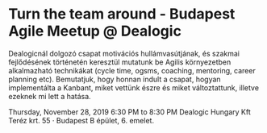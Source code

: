 # Turn the team around - Budapest Agile Meetup @ Dealogic

Dealogicnál dolgozó csapat motivációs hullámvasútjának, és szakmai fejlődésének történetén keresztül mutatunk be Agilis környezetben alkalmazható technikákat (cycle time, ogsms, coaching, mentoring, career planning etc). Bemutatjuk, hogy honnan indult a csapat, hogyan implementálta a Kanbant, miket vettünk észre és miket változtattunk, illetve ezeknek mi lett a hatása.

Thursday, November 28, 2019
6:30 PM to 8:30 PM
Dealogic Hungary Kft
Teréz krt. 55 · Budapest
B épület, 6. emelet.
